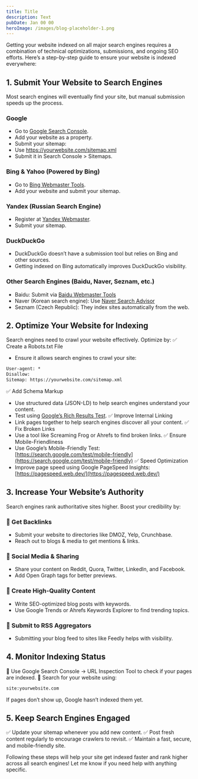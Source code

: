 ```yaml
---
title: Title
description: Text
pubDate: Jan 00 00
heroImage: /images/blog-placeholder-1.png
---
```

Getting your website indexed on all major search engines requires a combination of technical optimizations, submissions, and ongoing SEO efforts. Here’s a step-by-step guide to ensure your website is indexed everywhere:
## 1. Submit Your Website to Search Engines
Most search engines will eventually find your site, but manual submission speeds up the process.

### Google
- Go to [Google Search Console](https://search.google.com/search-console).
- Add your website as a property.
- Submit your sitemap:
- Use https://yourwebsite.com/sitemap.xml
- Submit it in Search Console > Sitemaps.
### Bing & Yahoo (Powered by Bing)
- Go to [Bing Webmaster Tools](https://www.bing.com/webmasters).
- Add your website and submit your sitemap.
### Yandex (Russian Search Engine)
- Register at [Yandex Webmaster](https://webmaster.yandex.com/).
- Submit your sitemap.
### DuckDuckGo
- DuckDuckGo doesn’t have a submission tool but relies on Bing and other sources.
- Getting indexed on Bing automatically improves DuckDuckGo visibility.
### Other Search Engines (Baidu, Naver, Seznam, etc.)
- Baidu: Submit via [Baidu Webmaster Tools](https://ziyuan.baidu.com/site/index)
- Naver (Korean search engine): Use [Naver Search Advisor](https://searchadvisor.naver.com/)
- Seznam (Czech Republic): They index sites automatically from the web.
## 2. Optimize Your Website for Indexing
Search engines need to crawl your website effectively. Optimize by:
✅ Create a Robots.txt File
- Ensure it allows search engines to crawl your site:
```txt
User-agent: *
Disallow:
Sitemap: https://yourwebsite.com/sitemap.xml
```
✅ Add Schema Markup
- Use structured data (JSON-LD) to help search engines understand your content.
- Test using [Google’s Rich Results Test](https://search.google.com/test/rich-results).
✅ Improve Internal Linking
- Link pages together to help search engines discover all your content.
✅ Fix Broken Links
- Use a tool like Screaming Frog or Ahrefs to find broken links.
✅ Ensure Mobile-Friendliness
- Use Google’s Mobile-Friendly Test: [https://search.google.com/test/mobile-friendly](https://search.google.com/test/mobile-friendly)
✅ Speed Optimization
- Improve page speed using Google PageSpeed Insights: [https://pagespeed.web.dev/](https://pagespeed.web.dev/)
## 3. Increase Your Website’s Authority
Search engines rank authoritative sites higher. Boost your credibility by:
### 🔗 Get Backlinks
- Submit your website to directories like DMOZ, Yelp, Crunchbase.
- Reach out to blogs & media to get mentions & links.
### 📲 Social Media & Sharing
- Share your content on Reddit, Quora, Twitter, LinkedIn, and Facebook.
- Add Open Graph tags for better previews.
### 📑 Create High-Quality Content
- Write SEO-optimized blog posts with keywords.
- Use Google Trends or Ahrefs Keywords Explorer to find trending topics.
### 📩 Submit to RSS Aggregators
- Submitting your blog feed to sites like Feedly helps with visibility.
## 4. Monitor Indexing Status
📌 Use Google Search Console → URL Inspection Tool to check if your pages are indexed.
📌 Search for your website using:
```txt
site:yourwebsite.com
```
If pages don’t show up, Google hasn’t indexed them yet.
## 5. Keep Search Engines Engaged
✅ Update your sitemap whenever you add new content.
✅ Post fresh content regularly to encourage crawlers to revisit.
✅ Maintain a fast, secure, and mobile-friendly site.

Following these steps will help your site get indexed faster and rank higher across all search engines! Let me know if you need help with anything specific.